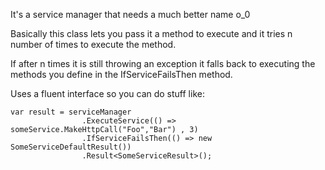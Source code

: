 It's a service manager that needs a much better name o_0

Basically this class lets you pass it a method to execute and it tries n number of times to execute the method.

If after n times it is still throwing an exception it falls back to executing the methods you define in the IfServiceFailsThen method.

Uses a fluent interface so you can do stuff like:

	var result = serviceManager
                    .ExecuteService(() => someService.MakeHttpCall("Foo","Bar") , 3)
                    .IfServiceFailsThen(() => new SomeServiceDefaultResult())
                    .Result<SomeServiceResult>();